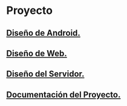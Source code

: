 # Proyecto
## [Diseño de Android.](https://github.com/QVCI/Proyecto/blob/main/Android.md)
## [Diseño de Web.](https://github.com/QVCI/Proyecto/blob/main/web.md)
## [Diseño del Servidor.](https://github.com/QVCI/Proyecto/blob/main/servidor.md)
## [Documentación del Proyecto.](https://deepwiki.com/QVCI/Proyecto)
